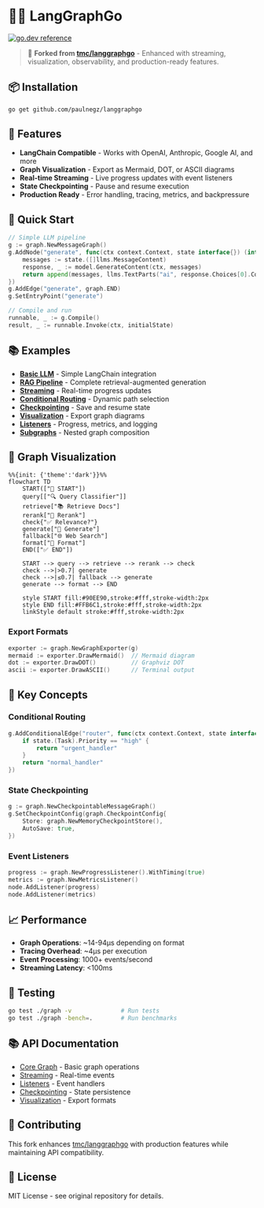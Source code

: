 # 🦜️🔗 LangGraphGo

[![go.dev reference](https://img.shields.io/badge/go.dev-reference-007d9c?logo=go&logoColor=white&style=flat-square)](https://pkg.go.dev/github.com/paulnegz/langgraphgo)

> 🔀 **Forked from [tmc/langgraphgo](https://github.com/tmc/langgraphgo)** - Enhanced with streaming, visualization, observability, and production-ready features.

## 📦 Installation

```bash
go get github.com/paulnegz/langgraphgo
```

## 🚀 Features

- **LangChain Compatible** - Works with OpenAI, Anthropic, Google AI, and more
- **Graph Visualization** - Export as Mermaid, DOT, or ASCII diagrams  
- **Real-time Streaming** - Live progress updates with event listeners
- **State Checkpointing** - Pause and resume execution
- **Production Ready** - Error handling, tracing, metrics, and backpressure

## 🎯 Quick Start

```go
// Simple LLM pipeline
g := graph.NewMessageGraph()
g.AddNode("generate", func(ctx context.Context, state interface{}) (interface{}, error) {
    messages := state.([]llms.MessageContent)
    response, _ := model.GenerateContent(ctx, messages)
    return append(messages, llms.TextParts("ai", response.Choices[0].Content)), nil
})
g.AddEdge("generate", graph.END)
g.SetEntryPoint("generate")

// Compile and run
runnable, _ := g.Compile()
result, _ := runnable.Invoke(ctx, initialState)
```

## 📚 Examples

- **[Basic LLM](./examples/basic_llm/)** - Simple LangChain integration
- **[RAG Pipeline](./examples/rag_pipeline/)** - Complete retrieval-augmented generation
- **[Streaming](./examples/streaming_pipeline/)** - Real-time progress updates
- **[Conditional Routing](./examples/conditional_routing/)** - Dynamic path selection
- **[Checkpointing](./examples/checkpointing/)** - Save and resume state
- **[Visualization](./examples/visualization/)** - Export graph diagrams
- **[Listeners](./examples/listeners/)** - Progress, metrics, and logging
- **[Subgraphs](./examples/subgraph/)** - Nested graph composition

## 🎨 Graph Visualization

```mermaid
%%{init: {'theme':'dark'}}%%
flowchart TD
    START(["🚀 START"])
    query[["🔍 Query Classifier"]]
    retrieve["📚 Retrieve Docs"]
    rerank["🎯 Rerank"]
    check{"✅ Relevance?"}
    generate["🤖 Generate"]
    fallback["🌐 Web Search"]
    format["📝 Format"]
    END(["✅ END"])
    
    START --> query --> retrieve --> rerank --> check
    check -->|>0.7| generate
    check -->|≤0.7| fallback --> generate
    generate --> format --> END
    
    style START fill:#90EE90,stroke:#fff,stroke-width:2px
    style END fill:#FFB6C1,stroke:#fff,stroke-width:2px
    linkStyle default stroke:#fff,stroke-width:2px
```

### Export Formats

```go
exporter := graph.NewGraphExporter(g)
mermaid := exporter.DrawMermaid()  // Mermaid diagram
dot := exporter.DrawDOT()          // Graphviz DOT  
ascii := exporter.DrawASCII()      // Terminal output
```

## 🔧 Key Concepts

### Conditional Routing
```go
g.AddConditionalEdge("router", func(ctx context.Context, state interface{}) string {
    if state.(Task).Priority == "high" {
        return "urgent_handler"
    }
    return "normal_handler"
})
```

### State Checkpointing
```go
g := graph.NewCheckpointableMessageGraph()
g.SetCheckpointConfig(graph.CheckpointConfig{
    Store: graph.NewMemoryCheckpointStore(),
    AutoSave: true,
})
```

### Event Listeners
```go
progress := graph.NewProgressListener().WithTiming(true)
metrics := graph.NewMetricsListener()
node.AddListener(progress)
node.AddListener(metrics)
```

## 📈 Performance

- **Graph Operations**: ~14-94μs depending on format
- **Tracing Overhead**: ~4μs per execution
- **Event Processing**: 1000+ events/second
- **Streaming Latency**: <100ms

## 🧪 Testing

```bash
go test ./graph -v              # Run tests
go test ./graph -bench=.        # Run benchmarks
```

## 📚 API Documentation

- [Core Graph](./graph/graph.go) - Basic graph operations
- [Streaming](./graph/streaming.go) - Real-time events
- [Listeners](./graph/listeners.go) - Event handlers
- [Checkpointing](./graph/checkpointing.go) - State persistence
- [Visualization](./graph/visualization.go) - Export formats

## 🤝 Contributing

This fork enhances [tmc/langgraphgo](https://github.com/tmc/langgraphgo) with production features while maintaining API compatibility.

## 📄 License

MIT License - see original repository for details.